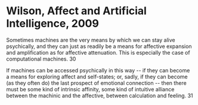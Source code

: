 # Wilson,  Affect and Artificial Intelligence, 2009

Sometimes machines are the very means by which we can stay alive psychically, and they can  just as readily be a means for affective expansion and amplification as for affective attenuation. This is especially the case of computational machines. 30

If machines can be accessed psychically in this way -- if they can become a means for exploring affect and self-states; or, sadly, if they can become (as they often do) the last prospect of emotional connection -- then there must be some kind of intrinsic affinity, some kind of intuitive alliance between the machinic and the affective, between calculation and feeling. 31

